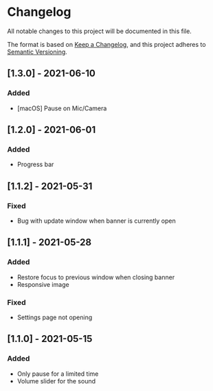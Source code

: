 # Changelog

All notable changes to this project will be documented in this file.

The format is based on [Keep a Changelog](https://keepachangelog.com/en/1.0.0/),
and this project adheres to [Semantic Versioning](https://semver.org/spec/v2.0.0.html).

## [1.3.0] - 2021-06-10

### Added

- [macOS] Pause on Mic/Camera

## [1.2.0] - 2021-06-01

### Added

- Progress bar

## [1.1.2] - 2021-05-31

### Fixed

- Bug with update window when banner is currently open

## [1.1.1] - 2021-05-28

### Added

- Restore focus to previous window when closing banner
- Responsive image

### Fixed

- Settings page not opening

## [1.1.0] - 2021-05-15

### Added

- Only pause for a limited time
- Volume slider for the sound
